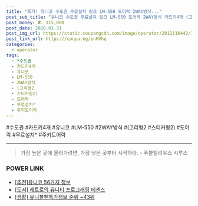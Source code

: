 ```yaml
--- 
title: "특가! 유니코 수도권 무료설치 링크 LM-550 도어락 2WAY방식..." 
post_sub_title: "유니코 수도권 무료설치 링크 LM-550 도어락 2WAY방식 카드키4개 (고리형2 스티커형2) 주키도어락, 1개" 
post_money: ₩. 115,000 
post_date: 2020.01.31 
post_img_url: https://static.coupangcdn.com/image/operator/2012116442/1ab485c8-19ea-e5c6-1a8f-4574eab308ee.jpg 
post_link_url: https://coupa.ng/bnHVhq 
categories: 
  - operator 
tags: 
  - *수도권 
  - 카드키4개 
  - 유니코 
  - LM-550 
  - 2WAY방식 
  - (고리형2 
  - 스티커형2) 
  - 도어락 
  - 무료설치* 
  - 주키도어락 
--- 
```

  #수도권 #카드키4개 #유니코 #LM-550 #2WAY방식 #(고리형2 #스티커형2) #도어락 #무료설치* #주키도어락 
<hr> 

> 가장 높은 곳에 올라가려면, 가장 낮은 곳부터 시작하라. - 푸블릴리우스 시루스 


### POWER LINK

* <a href="https://blog.naver.com/fasyy4321/221791172788" target="_blank">[추천]유니코 56가지 정보</a>
* <a href="https://blog.naver.com/santokki14/221785483069" target="_blank">[도서] 레트로의 유니티 프로그래밍 에센스</a>
* <a href="https://blog.naver.com/fasyy4321/221772063744" target="_blank"> [생활] 유니볼펜특가정보 순위 ~43위</a>
